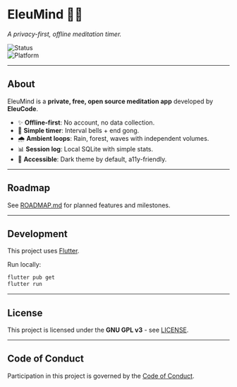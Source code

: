 # EleuMind 🧘‍♂️  
*A privacy-first, offline meditation timer.*

![Status](https://img.shields.io/badge/status-pre--alpha-red)  
![Platform](https://img.shields.io/badge/platform-Android%20%7C%20iOS%20%7C%20Web-brightgreen)  

---

## About
EleuMind is a **private, free, open source meditation app** developed by **EleuCode**.  
- ✨ **Offline-first**: No account, no data collection.  
- 🔔 **Simple timer**: Interval bells + end gong.  
- 🌧️ **Ambient loops**: Rain, forest, waves with independent volumes.  
- 📊 **Session log**: Local SQLite with simple stats.  
- 🎨 **Accessible**: Dark theme by default, a11y-friendly.  

---

## Roadmap
See [ROADMAP.md](./ROADMAP.md) for planned features and milestones.

---

## Development
This project uses [Flutter](https://flutter.dev/).  

Run locally:  
```bash
flutter pub get
flutter run
```

---

## License
This project is licensed under the **GNU GPL v3** - see [LICENSE](./LICENSE).  

---

## Code of Conduct
Participation in this project is governed by the [Code of Conduct](./CODE_OF_CONDUCT.md).
